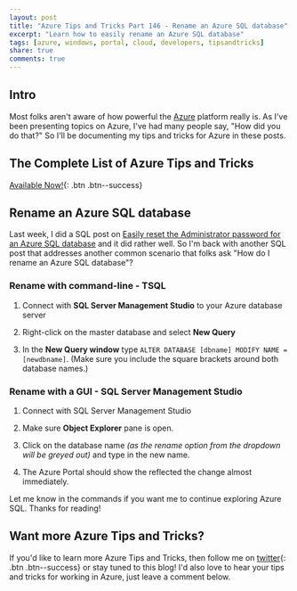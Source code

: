 ```yaml
---
layout: post
title: "Azure Tips and Tricks Part 146 - Rename an Azure SQL database"
excerpt: "Learn how to easily rename an Azure SQL database"
tags: [azure, windows, portal, cloud, developers, tipsandtricks]
share: true
comments: true
---
```


## Intro

Most folks aren't aware of how powerful the [Azure](http://www.azure.com) platform really is. As I've been presenting topics on Azure, I've had many people say, "How did you do that?" So I'll be documenting my tips and tricks for Azure in these posts.

## The Complete List of Azure Tips and Tricks

[Available Now!](https://michaelcrump.net/azure-tips-and-tricks-complete-list/){: .btn .btn--success} 

## Rename an Azure SQL database

Last week, I did a SQL post on [Easily reset the Administrator password for an Azure SQL database](http://www.michaelcrump.net/azure-tips-and-tricks145/) and it did rather well. So I'm back with another SQL post that addresses another common scenario that folks ask "How do I rename an Azure SQL database"?

### Rename with command-line - TSQL 

1. Connect with **SQL Server Management Studio** to your Azure database server

2. Right-click on the master database and select **New Query**

3. In the **New Query window** type `ALTER DATABASE [dbname] MODIFY NAME = [newdbname]`. (Make sure you include the square brackets around both database names.)

### Rename with a GUI - SQL Server Management Studio

1. Connect with SQL Server Management Studio 

2. Make sure **Object Explorer** pane is open. 

3. Click on the database name *(as the rename option from the dropdown will be greyed out)* and type in the new name. 

4. The Azure Portal should show the reflected the change almost immediately.

Let me know in the commands if you want me to continue exploring Azure SQL. Thanks for reading!


## Want more Azure Tips and Tricks?

If you'd like to learn more Azure Tips and Tricks, then follow me on [twitter](http://twitter.com/mbcrump){: .btn .btn--success} or stay tuned to this blog! I'd also love to hear your tips and tricks for working in Azure, just leave a comment below. 